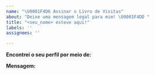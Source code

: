 ```yaml
---
name: "\U0001F4D6 Assinar o Livro de Visitas"
about: "Deixe uma mensagem legal para mim! \U0001F4DD "
title: "<seu_nome> esteve aqui!"
labels: ''
assignees: ''

---
```


**Encontrei o seu perfil por meio de:**
<!-- Como você me encontrou -->

**Mensagem:**
<!-- Sua mensagem aqui -->

